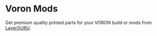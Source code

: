 # Voron Mods

Get premium quality printed parts for your VORON build or mods from [LayerGURU](https://layerguru.com/product-category/voron-design/).
